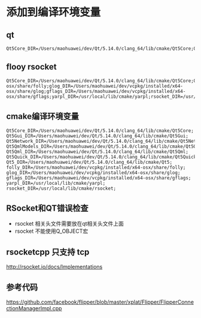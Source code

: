
# 添加到编译环境变量

## qt

    Qt5Core_DIR=/Users/maohuawei/dev/Qt/5.14.0/clang_64/lib/cmake/Qt5Core;Qt5Gui_DIR=/Users/maohuawei/dev/Qt/5.14.0/clang_64/lib/cmake/Qt5Gui;Qt5Network_DIR=/Users/maohuawei/dev/Qt/5.14.0/clang_64/lib/cmake/Qt5Network;Qt5QmlModels_DIR=/Users/maohuawei/dev/Qt/5.14.0/clang_64/lib/cmake/Qt5QmlModels;Qt5Qml_DIR=/Users/maohuawei/dev/Qt/5.14.0/clang_64/lib/cmake/Qt5Qml;Qt5Quick_DIR=/Users/maohuawei/dev/Qt/5.14.0/clang_64/lib/cmake/Qt5Quick;Qt5_DIR=/Users/maohuawei/dev/Qt/5.14.0/clang_64/lib/cmake/Qt5
        
## flooy rsocket
   
    Qt5Core_DIR=/Users/maohuawei/dev/Qt/5.14.0/clang_64/lib/cmake/Qt5Core;Qt5Gui_DIR=/Users/maohuawei/dev/Qt/5.14.0/clang_64/lib/cmake/Qt5Gui;Qt5Network_DIR=/Users/maohuawei/dev/Qt/5.14.0/clang_64/lib/cmake/Qt5Network;Qt5QmlModels_DIR=/Users/maohuawei/dev/Qt/5.14.0/clang_64/lib/cmake/Qt5QmlModels;Qt5Qml_DIR=/Users/maohuawei/dev/Qt/5.14.0/clang_64/lib/cmake/Qt5Qml;Qt5Quick_DIR=/Users/maohuawei/dev/Qt/5.14.0/clang_64/lib/cmake/Qt5Quick;Qt5_DIR=/Users/maohuawei/dev/Qt/5.14.0/clang_64/lib/cmake/Qt5;folly_DIR=/Users/maohuawei/dev/vcpkg/installed/x64-osx/share/folly;glog_DIR=/Users/maohuawei/dev/vcpkg/installed/x64-osx/share/glog;gflags_DIR=/Users/maohuawei/dev/vcpkg/installed/x64-osx/share/gflags;yarpl_DIR=/usr/local/lib/cmake/yarpl;rsocket_DIR=/usr/local/lib/cmake/rsocket
   
## cmake编译环境变量
    
    Qt5Core_DIR=/Users/maohuawei/dev/Qt/5.14.0/clang_64/lib/cmake/Qt5Core;
    Qt5Gui_DIR=/Users/maohuawei/dev/Qt/5.14.0/clang_64/lib/cmake/Qt5Gui;
    Qt5Network_DIR=/Users/maohuawei/dev/Qt/5.14.0/clang_64/lib/cmake/Qt5Network;
    Qt5QmlModels_DIR=/Users/maohuawei/dev/Qt/5.14.0/clang_64/lib/cmake/Qt5QmlModels;
    Qt5Qml_DIR=/Users/maohuawei/dev/Qt/5.14.0/clang_64/lib/cmake/Qt5Qml;
    Qt5Quick_DIR=/Users/maohuawei/dev/Qt/5.14.0/clang_64/lib/cmake/Qt5Quick;
    Qt5_DIR=/Users/maohuawei/dev/Qt/5.14.0/clang_64/lib/cmake/Qt5;
    folly_DIR=/Users/maohuawei/dev/vcpkg/installed/x64-osx/share/folly;
    glog_DIR=/Users/maohuawei/dev/vcpkg/installed/x64-osx/share/glog;
    gflags_DIR=/Users/maohuawei/dev/vcpkg/installed/x64-osx/share/gflags;
    yarpl_DIR=/usr/local/lib/cmake/yarpl;
    rsocket_DIR=/usr/local/lib/cmake/rsocket;
        
## RSocket和QT错误检查

- rsocket 相关头文件需要放在qt相关头文件上面
- rsocket 不能使用Q_OBJECT宏


## rsocketcpp 只支持 tcp

http://rsocket.io/docs/Implementations

## 参考代码

https://github.com/facebook/flipper/blob/master/xplat/Flipper/FlipperConnectionManagerImpl.cpp
